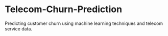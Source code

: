 # Telecom-Churn-Prediction
Predicting customer churn using machine learning techniques and telecom service data.
